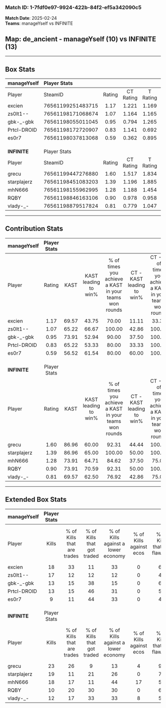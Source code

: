 ### Match ID: 1-7fdf0e97-9924-422b-84f2-ef5a342090c5  
**Match Date**: 2025-02-24  
**Teams**: manageYself vs INFINITE  

## **Map**: de_ancient - manageYself (10) vs INFINITE (13)  
---  

## Box Stats  

| **manageYself** | Player Stats      |        |           |          |       |       |       |         |        |      |     |
| :- | :- | :-: | :-: | :-: | :-: | :-: | :-: | :-: | :-: | :-: | :-: |
| Player          | SteamID           | Rating | CT Rating | T Rating | KAST  |  ADR  | Kills | Assists | Deaths | K/D  | HS% |
| excien          | 76561199251483715 |  1.17  |   1.221   |  1.169   | 69.57 | 71.7  |  18   |    5    |   14   | 1.29 | 50  |
| zs0lt1--        | 76561198171068674 |  1.07  |   1.164   |  1.165   | 65.22 | 76.9  |  17   |    4    |   16   | 1.06 | 17  |
| gbk-_-gbk       | 76561198055011045 |  0.95  |   0.794   |  1.265   | 73.91 | 66.0  |  13   |    4    |   16   | 0.81 | 30  |
| Prtcl-DROID     | 76561198172720907 |  0.83  |   1.141   |  0.692   | 65.22 | 70.7  |  13   |    5    |   19   | 0.68 | 38  |
| es0r7           | 76561198037813068 |  0.59  |   0.362   |  0.895   | 56.52 | 50.1  |   9   |    3    |   17   | 0.53 | 55  |
|                 |                   |        |           |          |       |       |       |         |        |      |     |
|                 |                   |        |           |          |       |       |       |         |        |      |     |
|                 |                   |        |           |          |       |       |       |         |        |      |     |
| **INFINITE**    | Player Stats      |        |           |          |       |       |       |         |        |      |     |
| Player          | SteamID           | Rating | CT Rating | T Rating | KAST  |  ADR  | Kills | Assists | Deaths | K/D  | HS% |
| grecu           | 76561199447276880 |  1.60  |   1.517   |  1.834   | 86.96 | 84.5  |  23   |    1    |   10   | 2.30 | 39  |
| starplajerz     | 76561198451083203 |  1.39  |   1.196   |  1.885   | 86.96 | 101.1 |  19   |    7    |   16   | 1.19 | 68  |
| mhN666          | 76561198155962995 |  1.28  |   1.188   |  1.454   | 73.91 | 92.8  |  18   |    7    |   14   | 1.29 | 44  |
| RQBY            | 76561198846163106 |  0.90  |   0.978   |  0.958   | 73.91 | 65.5  |  10   |    3    |   13   | 0.77 | 70  |
| vlady-_-        | 76561198879517824 |  0.81  |   0.779   |  1.047   | 69.57 | 52.7  |  12   |    4    |   17   | 0.71 | 66  |
---  

## Contribution Stats  

| **manageYself** | Player Stats |       |                      |                                                        |                           |                                                             |                          |                                                            |
| :- | :-: | :-: | :-: | :-: | :-: | :-: | :-: | :-: |
| Player          |    Rating    | KAST  | KAST leading to win% | % of times you achieve a KAST in your teams won rounds | CT - KAST leading to win% | CT - % of times you achieve a KAST in your teams won rounds | T - KAST leading to win% | T - % of times you achieve a KAST in your teams won rounds |
| excien          |     1.17     | 69.57 |        43.75         |                         70.00                          |           11.11           |                            33.33                            |          85.71           |                           85.71                            |
| zs0lt1--        |     1.07     | 65.22 |        66.67         |                         100.00                         |           42.86           |                           100.00                            |          87.50           |                           100.00                           |
| gbk-_-gbk       |     0.95     | 73.91 |        52.94         |                         90.00                          |           37.50           |                           100.00                            |          66.67           |                           85.71                            |
| Prtcl-DROID     |     0.83     | 65.22 |        53.33         |                         80.00                          |           33.33           |                           100.00                            |          83.33           |                           71.43                            |
| es0r7           |     0.59     | 56.52 |        61.54         |                         80.00                          |           60.00           |                           100.00                            |          62.50           |                           71.43                            |
|                 |              |       |                      |                                                        |                           |                                                             |                          |                                                            |
|                 |              |       |                      |                                                        |                           |                                                             |                          |                                                            |
|                 |              |       |                      |                                                        |                           |                                                             |                          |                                                            |
| **INFINITE**    | Player Stats |       |                      |                                                        |                           |                                                             |                          |                                                            |
| Player          |    Rating    | KAST  | KAST leading to win% | % of times you achieve a KAST in your teams won rounds | CT - KAST leading to win% | CT - % of times you achieve a KAST in your teams won rounds | T - KAST leading to win% | T - % of times you achieve a KAST in your teams won rounds |
| grecu           |     1.60     | 86.96 |        60.00         |                         92.31                          |           44.44           |                           100.00                            |          72.73           |                           88.89                            |
| starplajerz     |     1.39     | 86.96 |        65.00         |                         100.00                         |           50.00           |                           100.00                            |          75.00           |                           100.00                           |
| mhN666          |     1.28     | 73.91 |        64.71         |                         84.62                          |           37.50           |                            75.00                            |          88.89           |                           88.89                            |
| RQBY            |     0.90     | 73.91 |        70.59         |                         92.31                          |           50.00           |                           100.00                            |          88.89           |                           88.89                            |
| vlady-_-        |     0.81     | 69.57 |        62.50         |                         76.92                          |           42.86           |                            75.00                            |          77.78           |                           77.78                            |
---  

## Extended Box Stats  

| **manageYself** | Player Stats |                            |                            |                                    |                         |                              |                                 |        |                             |                                     |                          |                               |                            |
| :- | :-: | :-: | :-: | :-: | :-: | :-: | :-: | :-: | :-: | :-: | :-: | :-: | :-: |
| Player          |    Kills     | % of Kills that are trades | % of Kills that got traded | % of Kills against a lower economy | % of Kills against ecos | % of Kills that are flawless | % of Kills that are close duels | Deaths | % of Deaths that get traded | % of Deaths against a lower economy | % of Deaths against ecos | % of Deaths that are flawless | % of Deaths that are close |
| excien          |      18      |             33             |             11             |                 33                 |            0            |              61              |                6                |   14   |             14              |                  7                  |            0             |              79               |             7              |
| zs0lt1--        |      17      |             12             |             12             |                 12                 |            0            |              41              |                0                |   16   |             25              |                  6                  |            0             |              94               |             0              |
| gbk-_-gbk       |      13      |             15             |             38             |                 15                 |            0            |              62              |                8                |   16   |             19              |                  6                  |            0             |              69               |             0              |
| Prtcl-DROID     |      13      |             15             |             46             |                 31                 |            0            |              54              |                8                |   19   |             21              |                 11                  |            0             |              53               |             16             |
| es0r7           |      9       |             11             |             44             |                 33                 |            0            |              44              |               22                |   17   |             12              |                 18                  |            0             |              76               |             0              |
|                 |              |                            |                            |                                    |                         |                              |                                 |        |                             |                                     |                          |                               |                            |
|                 |              |                            |                            |                                    |                         |                              |                                 |        |                             |                                     |                          |                               |                            |
|                 |              |                            |                            |                                    |                         |                              |                                 |        |                             |                                     |                          |                               |                            |
| **INFINITE**    | Player Stats |                            |                            |                                    |                         |                              |                                 |        |                             |                                     |                          |                               |                            |
| Player          |    Kills     | % of Kills that are trades | % of Kills that got traded | % of Kills against a lower economy | % of Kills against ecos | % of Kills that are flawless | % of Kills that are close duels | Deaths | % of Deaths that get traded | % of Deaths against a lower economy | % of Deaths against ecos | % of Deaths that are flawless | % of Deaths that are close |
| grecu           |      23      |             26             |             9              |                 13                 |            4            |              91              |                0                |   10   |             30              |                 30                  |            0             |              70               |             0              |
| starplajerz     |      19      |             11             |             21             |                 26                 |            0            |              74              |                5                |   16   |             44              |                 25                  |            6             |              50               |             13             |
| mhN666          |      18      |             17             |             11             |                 44                 |           17            |              56              |               11                |   14   |             14              |                 21                  |            0             |              36               |             7              |
| RQBY            |      10      |             20             |             30             |                 30                 |            0            |              60              |                0                |   13   |             23              |                 38                  |            0             |              46               |             8              |
| vlady-_-        |      12      |             17             |             33             |                 33                 |            8            |              58              |                8                |   17   |             24              |                 24                  |            6             |              65               |             6              |
